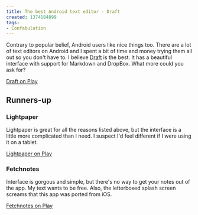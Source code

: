 ```yaml
---
title: The best Android text editor - Draft
created: 1374184899
tags:
- Confabulation
---
```

Contrary to popular belief, Android users like nice things too. There are a lot of text editors on Android and I spent a bit of time and money trying them all out so you don't have to. I believe [Draft](https://play.google.com/store/apps/details?id=com.mvilla.draft) is the best. It has a beautiful interface with support for Markdown and DropBox. What more could you ask for?

[Draft on Play](https://play.google.com/store/apps/details?id=com.mvilla.draft)

## Runners-up

### Lightpaper
Lightpaper is great for all the reasons listed above, but the interface is a little more complicated than I need. I suspect I'd feel different if I were using it on a tablet.

[Lightpaper on Play](https://play.google.com/store/apps/details?id=com.clockworkengine.android.LightPaper)

### Fetchnotes
Interface is gorgous and simple, but there's no way to get your notes out of the app. My text wants to be free. Also, the letterboxed splash screen screams that this app was ported from iOS.

[Fetchnotes on Play](https://play.google.com/store/apps/details?id=com.fetchnotes.notes)
